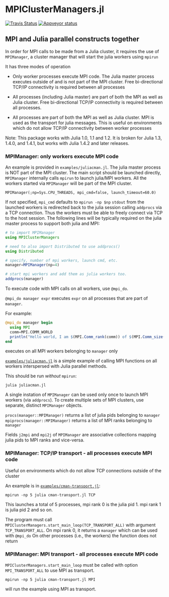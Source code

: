 # MPIClusterManagers.jl

[![Travis Status](https://travis-ci.org/JuliaParallel/MPIClusterManagers.jl.svg?branch=master)](https://travis-ci.org/JuliaParallel/MPIClusterManagers.jl) [![Appveyor status](https://ci.appveyor.com/api/projects/status/xwpcsmp0fg582tf4/branch/master?svg=true)](https://ci.appveyor.com/project/simonbyrne/mpiclustermanagers-jl/branch/master)


## MPI and Julia parallel constructs together

In order for MPI calls to be made from a Julia cluster, it requires the use of
`MPIManager`, a cluster manager that will start the julia workers using `mpirun`

It has three modes of operation

- Only worker processes execute MPI code. The Julia master process executes outside of and
  is not part of the MPI cluster. Free bi-directional TCP/IP connectivity is required
  between all processes

- All processes (including Julia master) are part of both the MPI as well as Julia cluster.
  Free bi-directional TCP/IP connectivity is required between all processes.

- All processes are part of both the MPI as well as Julia cluster. MPI is used as the transport
  for julia messages. This is useful on environments which do not allow TCP/IP connectivity
  between worker processes
  
Note: This package works with Julia 1.0, 1.1 and 1.2. It is broken for Julia 1.3, 1.4.0, and 1.4.1, but
works with Julia 1.4.2 and later releases.

### MPIManager: only workers execute MPI code

An example is provided in `examples/juliacman.jl`.
The julia master process is NOT part of the MPI cluster. The main script should be
launched directly, `MPIManager` internally calls `mpirun` to launch julia/MPI workers.
All the workers started via `MPIManager` will be part of the MPI cluster.

```
MPIManager(;np=Sys.CPU_THREADS, mpi_cmd=false, launch_timeout=60.0)
```

If not specified, `mpi_cmd` defaults to `mpirun -np $np`
`stdout` from the launched workers is redirected back to the julia session calling `addprocs` via a TCP connection.
Thus the workers must be able to freely connect via TCP to the host session.
The following lines will be typically required on the julia master process to support both julia and MPI:

```julia
# to import MPIManager
using MPIClusterManagers

# need to also import Distributed to use addprocs()
using Distributed

# specify, number of mpi workers, launch cmd, etc.
manager=MPIManager(np=4)

# start mpi workers and add them as julia workers too.
addprocs(manager)
```

To execute code with MPI calls on all workers, use `@mpi_do`.

`@mpi_do manager expr` executes `expr` on all processes that are part of `manager`.

For example:
```julia
@mpi_do manager begin
  using MPI
  comm=MPI.COMM_WORLD
  println("Hello world, I am $(MPI.Comm_rank(comm)) of $(MPI.Comm_size(comm))")
end
```
executes on all MPI workers belonging to `manager` only

[`examples/juliacman.jl`](https://github.com/JuliaParallel/MPIClusterManagers.jl/blob/master/examples/juliacman.jl) is a simple example of calling MPI functions on all workers interspersed with Julia parallel methods.

This should be run _without_ `mpirun`:
```
julia juliacman.jl
```

A single instation of `MPIManager` can be used only once to launch MPI workers (via `addprocs`).
To create multiple sets of MPI clusters, use separate, distinct `MPIManager` objects.

`procs(manager::MPIManager)` returns a list of julia pids belonging to `manager`
`mpiprocs(manager::MPIManager)` returns a list of MPI ranks belonging to `manager`

Fields `j2mpi` and `mpi2j` of `MPIManager` are associative collections mapping julia pids to MPI ranks and vice-versa.

### MPIManager: TCP/IP transport - all processes execute MPI code

Useful on environments which do not allow TCP connections outside of the cluster

An example is in [`examples/cman-transport.jl`](https://github.com/JuliaParallel/MPIClusterManagers.jl/blob/master/examples/cman-transport.jl):
```
mpirun -np 5 julia cman-transport.jl TCP
```

This launches a total of 5 processes, mpi rank 0 is the julia pid 1. mpi rank 1 is julia pid 2 and so on.

The program must call `MPIClusterManagers.start_main_loop(TCP_TRANSPORT_ALL)` with argument `TCP_TRANSPORT_ALL`.
On mpi rank 0, it returns a `manager` which can be used with `@mpi_do`
On other processes (i.e., the workers) the function does not return


### MPIManager: MPI transport - all processes execute MPI code

`MPIClusterManagers.start_main_loop` must be called with option `MPI_TRANSPORT_ALL` to use MPI as transport.
```
mpirun -np 5 julia cman-transport.jl MPI
```
will run the example using MPI as transport.
